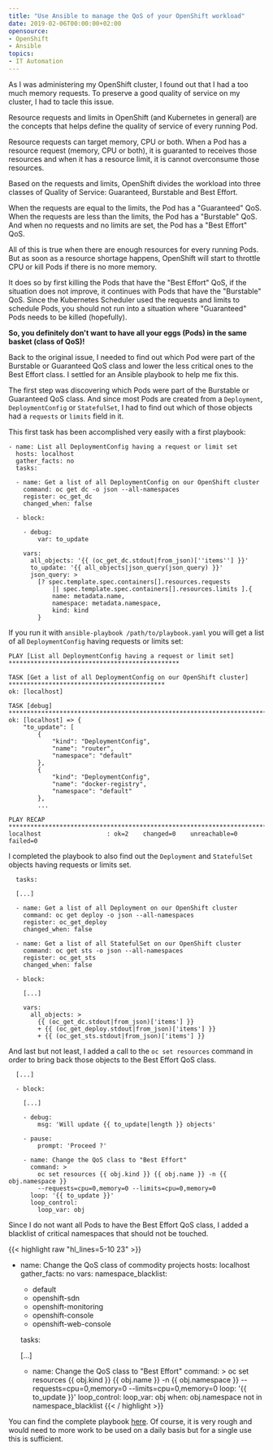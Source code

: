 ```yaml
---
title: "Use Ansible to manage the QoS of your OpenShift workload"
date: 2019-02-06T00:00:00+02:00
opensource: 
- OpenShift
- Ansible
topics:
- IT Automation
---
```


As I was administering my OpenShift cluster, I found out that I had a too
much memory requests. To preserve a good quality of service on my cluster,
I had to tacle this issue.

Resource requests and limits in OpenShift (and Kubernetes in general) are
the concepts that helps define the quality of service of every running Pod.

Resource requests can target memory, CPU or both. When a Pod has a
resource request (memory, CPU or both), it is guaranted to receives those
resources and when it has a resource limit, it is cannot overconsume those
resources.

Based on the requests and limits, OpenShift divides the workload into three
classes of Quality of Service: Guaranteed, Burstable and Best Effort.

When the requests are equal to the limits, the Pod has a "Guaranteed" QoS.
When the requests are less than the limits, the Pod has a "Burstable" QoS.
And when no requests and no limits are set, the Pod has a "Best Effort" QoS.

All of this is true when there are enough resources for every running Pods.
But as soon as a resource shortage happens, OpenShift will start to throttle
CPU or kill Pods if there is no more memory.

It does so by first killing the Pods that have the "Best Effort" QoS, if the
situation does not improve, it continues with Pods that have the "Burstable"
QoS. Since the Kubernetes Scheduler used the requests and limits to schedule
Pods, you should not run into a situation where "Guaranteed" Pods needs to be
killed (hopefully).

**So, you definitely don't want to have all your eggs (Pods) in the same basket
(class of QoS)!**

Back to the original issue, I needed to find out which Pod were part of the
Burstable or Guaranteed QoS class and lower the less critical ones to the Best
Effort class. I settled for an Ansible playbook to help me fix this.

The first step was discovering which Pods were part of the Burstable or
Guaranteed QoS class. And since most Pods are created from a `Deployment`,
`DeploymentConfig` or `StatefulSet`, I had to find out which of those objects
had a `requests` or `limits` field in it.

This first task has been accomplished very easily with a first playbook:

```raw
- name: List all DeploymentConfig having a request or limit set
  hosts: localhost
  gather_facts: no
  tasks:

  - name: Get a list of all DeploymentConfig on our OpenShift cluster
    command: oc get dc -o json --all-namespaces
    register: oc_get_dc
    changed_when: false

  - block:

    - debug:
        var: to_update

    vars:
      all_objects: '{{ (oc_get_dc.stdout|from_json)[''items''] }}'
      to_update: '{{ all_objects|json_query(json_query) }}'
      json_query: >
        [? spec.template.spec.containers[].resources.requests
            || spec.template.spec.containers[].resources.limits ].{
            name: metadata.name,
            namespace: metadata.namespace,
            kind: kind
        }
```

If you run it with `ansible-playbook /path/to/playbook.yaml` you will get a list
of all `DeploymentConfig` having requests or limits set:

```raw
PLAY [List all DeploymentConfig having a request or limit set] ***********************************************

TASK [Get a list of all DeploymentConfig on our OpenShift cluster] *******************************************
ok: [localhost]

TASK [debug] *************************************************************************************************
ok: [localhost] => {
    "to_update": [
        {
            "kind": "DeploymentConfig",
            "name": "router",
            "namespace": "default"
        },
        {
            "kind": "DeploymentConfig",
            "name": "docker-registry",
            "namespace": "default"
        },
        ...

PLAY RECAP ***************************************************************************************************
localhost                  : ok=2    changed=0    unreachable=0    failed=0
```

I completed the playbook to also find out the `Deployment` and `StatefulSet`
objects having requests or limits set.

```raw
  tasks:

  [...]

  - name: Get a list of all Deployment on our OpenShift cluster
    command: oc get deploy -o json --all-namespaces
    register: oc_get_deploy
    changed_when: false

  - name: Get a list of all StatefulSet on our OpenShift cluster
    command: oc get sts -o json --all-namespaces
    register: oc_get_sts
    changed_when: false

  - block:

    [...]

    vars:
      all_objects: >
        {{ (oc_get_dc.stdout|from_json)['items'] }}
        + {{ (oc_get_deploy.stdout|from_json)['items'] }}
        + {{ (oc_get_sts.stdout|from_json)['items'] }}
```

And last but not least, I added a call to the `oc set resources` command
in order to bring back those objects to the Best Effort QoS class.

```raw
  [...]

  - block:

    [...]

    - debug:
        msg: 'Will update {{ to_update|length }} objects'

    - pause:
        prompt: 'Proceed ?'

    - name: Change the QoS class to "Best Effort"
      command: >
        oc set resources {{ obj.kind }} {{ obj.name }} -n {{ obj.namespace }}
        --requests=cpu=0,memory=0 --limits=cpu=0,memory=0
      loop: '{{ to_update }}'
      loop_control:
        loop_var: obj
```

Since I do not want all Pods to have the Best Effort QoS class, I added a
blacklist of critical namespaces that should not be touched.

{{< highlight raw "hl_lines=5-10 23" >}}
- name: Change the QoS class of commodity projects
  hosts: localhost
  gather_facts: no
  vars:
    namespace_blacklist:
    - default
    - openshift-sdn
    - openshift-monitoring
    - openshift-console
    - openshift-web-console

  tasks:

    [...]

    - name: Change the QoS class to "Best Effort"
      command: >
        oc set resources {{ obj.kind }} {{ obj.name }} -n {{ obj.namespace }}
        --requests=cpu=0,memory=0 --limits=cpu=0,memory=0
      loop: '{{ to_update }}'
      loop_control:
        loop_var: obj
      when: obj.namespace not in namespace_blacklist
{{< / highlight >}}

You can find the complete playbook [here](change-qos.yaml). Of course, it is
very rough and would need to more work to be used on a daily basis but for a
single use this is sufficient.
